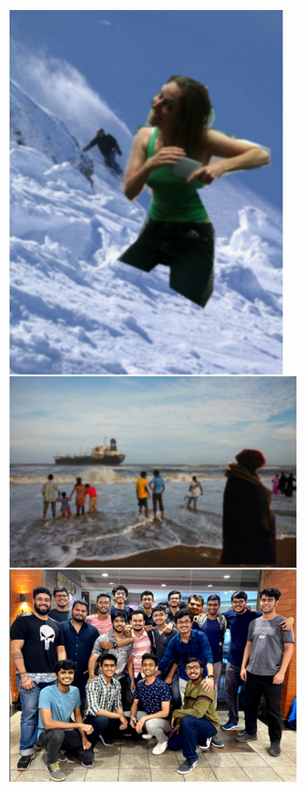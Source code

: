 ![](test-images/1.png) <br>
![](test-images/2.png) <br>
![](test-images/3.png) <br>
<!-- ![](test-images/4.png) <br> -->
<!-- ![](img/5.jpg) <br> -->
